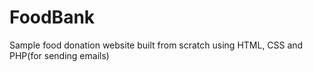 # FoodBank
Sample food donation website built from scratch using HTML, CSS and PHP(for sending emails)

